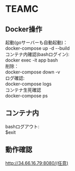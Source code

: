 # TEAMC

## Docker操作
起動(goサーバーも自動起動)：  
docker-compose up -d --build  
コンテナ内確認(bashログイン):   
docker exec -it app bash  
削除：  
docker-compose down -v  
ログ確認:  
docker-compose logs  
コンテナ生死確認  
docker-compose ps  

## コンテナ内
bashログアウト:  
$exit

## 動作確認
http://34.66.16.79:8080/(任意)
